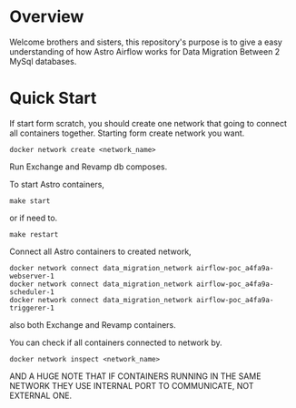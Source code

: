 Overview
========

Welcome brothers and sisters, this repository's purpose is to give a easy understanding of how Astro Airflow works for Data Migration Between 2 MySql databases.

Quick Start
===========================
If start form scratch, you should create one network that going to connect all containers together.
Starting form create network you want.
```
docker network create <network_name>
```
Run Exchange and Revamp db composes.

To start Astro containers,
```
make start
```
or if need to.
```
make restart
```

Connect all Astro containers to created network,
```
docker network connect data_migration_network airflow-poc_a4fa9a-webserver-1
docker network connect data_migration_network airflow-poc_a4fa9a-scheduler-1
docker network connect data_migration_network airflow-poc_a4fa9a-triggerer-1
```
also both Exchange and Revamp containers.

You can check if all containers connected to network by.
```
docker network inspect <network_name>
```
AND A HUGE NOTE THAT IF CONTAINERS RUNNING IN THE SAME NETWORK THEY USE INTERNAL PORT TO COMMUNICATE, NOT EXTERNAL ONE.

